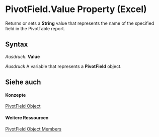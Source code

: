 
# PivotField.Value Property (Excel)

Returns or sets a  **String** value that represents the name of the specified field in the PivotTable report.


## Syntax

 _Ausdruck_. **Value**

 _Ausdruck_ A variable that represents a **PivotField** object.


## Siehe auch


#### Konzepte


[PivotField Object](52784960-e2da-b43a-1e37-2d4dae61c6d8.md)
#### Weitere Ressourcen


[PivotField Object Members](http://msdn.microsoft.com/library/4a6ea12a-072c-a386-c855-7bf5f6eadd46%28Office.15%29.aspx)